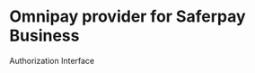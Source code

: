 Omnipay provider for Saferpay Business
======================================

Authorization Interface

